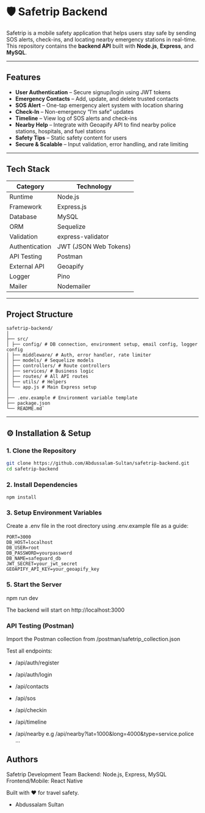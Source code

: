 # 🛡️ Safetrip Backend

Safetrip is a mobile safety application that helps users stay safe by sending SOS alerts, check-ins, and locating nearby emergency stations in real-time.  
This repository contains the **backend API** built with **Node.js**, **Express**, and **MySQL**.

---

## Features

- **User Authentication** – Secure signup/login using JWT tokens  
- **Emergency Contacts** – Add, update, and delete trusted contacts  
- **SOS Alert** – One-tap emergency alert system with location sharing  
- **Check-In** – Non-emergency “I’m safe” updates  
- **Timeline** – View log of SOS alerts and check-ins  
- **Nearby Help** – Integrate with Geoapify API to find nearby police stations, hospitals, and fuel stations  
- **Safety Tips** – Static safety content for users  
- **Secure & Scalable** – Input validation, error handling, and rate limiting

---

## Tech Stack

| Category | Technology |
|-----------|-------------|
| Runtime | Node.js |
| Framework | Express.js |
| Database | MySQL |
| ORM | Sequelize |
| Validation | express-validator |
| Authentication | JWT (JSON Web Tokens) |
| API Testing | Postman |
| External API | Geoapify |
| Logger | Pino |
| Mailer | Nodemailer |

---

## Project Structure
```
safetrip-backend/
│
├── src/
│ ├── config/ # DB connection, environment setup, email config, logger config
│ ├── middleware/ # Auth, error handler, rate limiter
│ ├── models/ # Sequelize models
│ ├── controllers/ # Route controllers
│ ├── services/ # Business logic
│ ├── routes/ # All API routes
│ ├── utils/ # Helpers 
│ └── app.js # Main Express setup
│
├── .env.example # Environment variable template
├── package.json
└── README.md`

```
---

## ⚙️ Installation & Setup

### 1. Clone the Repository
```bash
git clone https://github.com/Abdussalam-Sultan/safetrip-backend.git
cd safetrip-backend
```

### 2. Install Dependencies
```
npm install
```

### 3. Setup Environment Variables
Create a .env file in the root directory using .env.example file as a guide:
```
PORT=3000
DB_HOST=localhost
DB_USER=root
DB_PASSWORD=yourpassword
DB_NAME=safeguard_db
JWT_SECRET=your_jwt_secret
GEOAPIFY_API_KEY=your_geoapify_key
```
### 5. Start the Server

npm run dev

The backend will start on http://localhost:3000

### API Testing (Postman)

Import the Postman collection from /postman/safetrip_collection.json

Test all endpoints:

- /api/auth/register

- /api/auth/login

- /api/contacts

- /api/sos

- /api/checkin

- /api/timeline

- /api/nearby e.g /api/nearby?lat=1000&long=4000&type=service.police ...

## Authors

Safetrip Development Team
Backend: Node.js, Express, MySQL
Frontend/Mobile: React Native

Built with ❤️ for travel safety.

- Abdussalam Sultan


